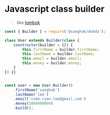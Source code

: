 # Javascript class builder
> like [lombok](https://projectlombok.org)
 
```javascript
const { Builder } = require('@sanghak/dokdo');

class User extends Builder(class {
    constructor(builder = {}) {
        this.firstName = builder.firstName;
        this.lastName = builder.lastName;
        this.email = builder.email;
        this.money = builder.money;
    }
}) {}


const user = new User.Builder()
    .firstName('sanghak')
    .lastName('lee')
    .email('code.ryan.lee@gmail.com')
    .money(1000000000)
    .build();
```